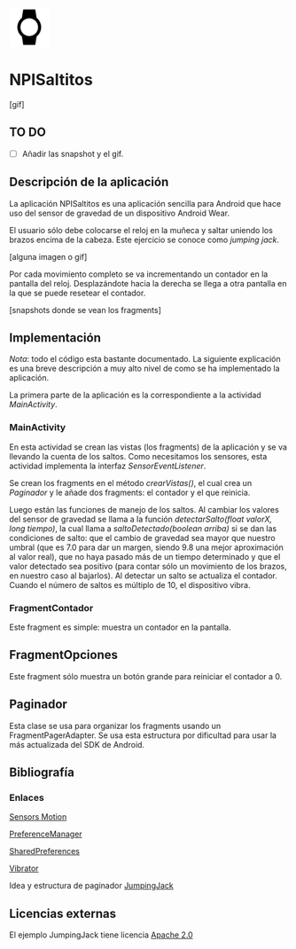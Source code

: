 ![NPISaltitos](app/src/main/res/mipmap-hdpi/ic_launcher.png)

# NPISaltitos

[gif]

## TO DO

* [ ] Añadir las snapshot y el gif.

## Descripción de la aplicación

La aplicación NPISaltitos es una aplicación sencilla para Android que hace uso del sensor de gravedad de un dispositivo Android Wear.

El usuario sólo debe colocarse el reloj en la muñeca y saltar uniendo los brazos encima de la cabeza.
Este ejercicio se conoce como *jumping jack*.

[alguna imagen o gif]

Por cada movimiento completo se va incrementando un contador en la pantalla del reloj. Desplazándote hacia la derecha se llega a otra pantalla
en la que se puede resetear el contador.

[snapshots donde se vean los fragments]


## Implementación

*Nota*: todo el código esta bastante documentado. La siguiente explicación es una breve descripción a muy alto nivel de como se ha implementado la aplicación.


La primera parte de la aplicación es la correspondiente a la actividad *MainActivity*.

### MainActivity

En esta actividad se crean las vistas (los fragments) de la aplicación y se va llevando la cuenta de los saltos.
Como necesitamos los sensores, esta actividad implementa la interfaz *SensorEventListener*.

Se crean los fragments en el método *crearVistas()*, el cual crea un *Paginador* y le añade dos fragments: el contador y el que reinicia.

Luego están las funciones de manejo de los saltos. Al cambiar los valores del sensor de gravedad se llama a la función *detectarSalto(float valorX, long tiempo)*, la cual llama a *saltoDetectado(boolean arriba)* si se dan las condiciones de salto: que el cambio de gravedad sea mayor que nuestro umbral (que es 7.0 para dar un margen, siendo 9.8 una mejor aproximación al valor real), que no haya pasado más de un tiempo determinado y que el valor detectado sea positivo (para contar sólo un movimiento de los brazos, en nuestro caso al bajarlos). Al detectar un salto se actualiza el contador. Cuando el número de saltos es múltiplo de 10, el dispositivo vibra.

### FragmentContador

Este fragment es simple: muestra un contador en la pantalla.

## FragmentOpciones

Este fragment sólo muestra un botón grande para reiniciar el contador a 0.

## Paginador

Esta clase se usa para organizar los fragments usando un FragmentPagerAdapter. Se usa esta estructura por dificultad para usar la más actualizada del SDK de Android.

## Bibliografía


### Enlaces

[Sensors Motion](http://developer.android.com/intl/es/guide/topics/sensors/sensors_motion.html)

[PreferenceManager](http://developer.android.com/intl/es/reference/android/preference/PreferenceManager.html)

[SharedPreferences](http://developer.android.com/intl/es/reference/android/content/SharedPreferences.html)

[Vibrator](http://developer.android.com/intl/es/reference/android/os/Vibrator.html)


Idea y estructura de paginador
[JumpingJack](https://github.com/googlesamples/android-JumpingJack)

## Licencias externas

El ejemplo JumpingJack tiene licencia [Apache 2.0](http://www.apache.org/licenses/LICENSE-2.0)
